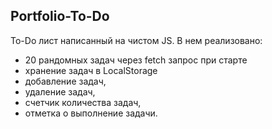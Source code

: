 ## Portfolio-To-Do

To-Do лист написанный на чистом JS. В нем реализовано:
* 20 рандомных задач через fetch запрос при старте
* хранение задач в LocalStorage
* добавление задач, 
* удаление задач, 
* счетчик количества задач, 
* отметка о выполнение задачи.
